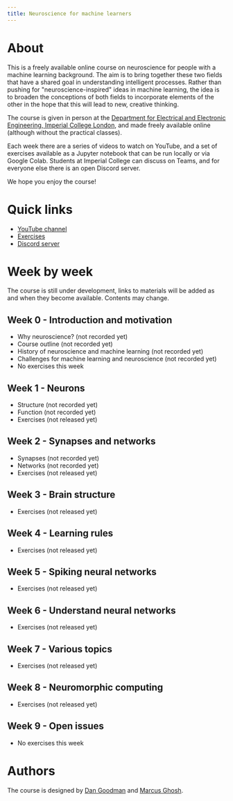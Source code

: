 ```yaml
---
title: Neuroscience for machine learners
---
```


# About

This is a freely available online course on neuroscience for people with a machine learning background.
The aim is to bring together these two fields that have a shared goal in understanding intelligent processes.
Rather than pushing for "neuroscience-inspired" ideas in machine learning, the idea is to broaden the
conceptions of both fields to incorporate elements of the other in the hope that this will lead to new,
creative thinking.

The course is given in person at the [Department for Electrical and Electronic Engineering, Imperial College London](https://www.imperial.ac.uk/electrical-engineering/), and made freely available online (although without the practical classes).

Each week there are a series of videos to watch on YouTube, and a set of exercises available as a Jupyter notebook that can be run locally or via Google Colab. Students at Imperial College can discuss on Teams, and for everyone else there is an open Discord server.

We hope you enjoy the course!

# Quick links

* [YouTube channel](https://www.youtube.com/playlist?list=PL09WqqDbQWHErc8xOyWdKpNEk78Jjk0EL)
* [Exercises](https://github.com/neuro4ml/exercises)
* [Discord server](https://discord.gg/5U8SmJARcR)

# Week by week

The course is still under development, links to materials will be added as and when they become available. Contents may change.

## Week 0 - Introduction and motivation

* Why neuroscience? (not recorded yet)
* Course outline (not recorded yet)
* History of neuroscience and machine learning (not recorded yet)
* Challenges for machine learning and neuroscience (not recorded yet)
* No exercises this week

## Week 1 - Neurons

* Structure (not recorded yet)
* Function (not recorded yet)
* Exercises (not released yet)

## Week 2 - Synapses and networks

* Synapses (not recorded yet)
* Networks (not recorded yet)
* Exercises (not released yet)

## Week 3 - Brain structure

* Exercises (not released yet)

## Week 4 - Learning rules

* Exercises (not released yet)

## Week 5 - Spiking neural networks

* Exercises (not released yet)

## Week 6 - Understand neural networks

* Exercises (not released yet)

## Week 7 - Various topics

* Exercises (not released yet)

## Week 8 - Neuromorphic computing

* Exercises (not released yet)

## Week 9 - Open issues

* No exercises this week

# Authors

The course is designed by [Dan Goodman](https://neural-reckoning.org/dan_goodman.html) and [Marcus Ghosh](https://neural-reckoning.org/marcus_ghosh.html).